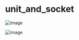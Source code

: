 # unit_and_socket

![image](https://github.com/Pavel-Robot/unit_and_socket/assets/50141984/4507f868-ba24-41c6-94fe-1540fc1cb7cc)

![image](https://github.com/Pavel-Robot/unit_and_socket/assets/50141984/4e2bc8ba-f85c-4861-8502-54a42b5a7607)

